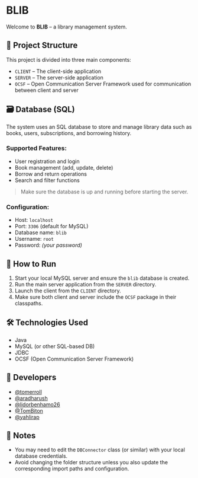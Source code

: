 # BLIB

Welcome to **BLIB** – a library management system.

## 📁 Project Structure

This project is divided into three main components:

- `CLIENT` – The client-side application
- `SERVER` – The server-side application
- `OCSF` – Open Communication Server Framework used for communication between client and server


## 🗃️ Database (SQL)

The system uses an SQL database to store and manage library data such as books, users, subscriptions, and borrowing history.

### Supported Features:
- User registration and login
- Book management (add, update, delete)
- Borrow and return operations
- Search and filter functions

> Make sure the database is up and running before starting the server.

### Configuration:
- Host: `localhost`
- Port: `3306` (default for MySQL)
- Database name: `blib`
- Username: `root`
- Password: *(your password)*

## 🚀 How to Run

1. Start your local MySQL server and ensure the `blib` database is created.
2. Run the main server application from the `SERVER` directory.
3. Launch the client from the `CLIENT` directory.
4. Make sure both client and server include the `OCSF` package in their classpaths.

## 🛠️ Technologies Used

- Java
- MySQL (or other SQL-based DB)
- JDBC
- OCSF (Open Communication Server Framework)

## 👥 Developers

- [@tomerroll](https://github.com/tomerroll)
- [@aradharush](https://github.com/aradharush)
- [@lidorbenhamo26](https://github.com/lidorbenhamo26)
- [@TomBiton](https://github.com/TomBiton)
- [@yahlirap](https://github.com/yahlirap)

## 📌 Notes

- You may need to edit the `DBConnector` class (or similar) with your local database credentials.
- Avoid changing the folder structure unless you also update the corresponding import paths and configuration.

